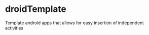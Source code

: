 droidTemplate
=============

Template android apps that allows for easy insertion of independent activities 
